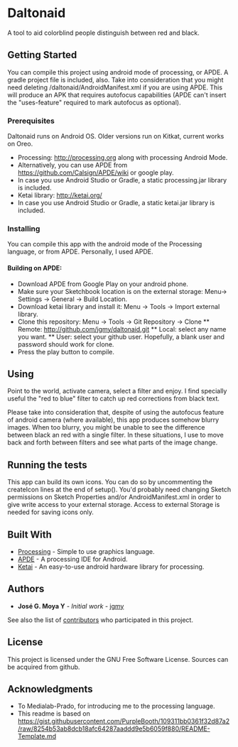 # Daltonaid

A tool to aid colorblind people distinguish between red and black.

## Getting Started

You can compile this project using android mode of processing, or APDE.
A gradle project file is included, also.
Take into consideration that you might need deleting /daltonaid/AndroidManifest.xml if you are using APDE. This will produce an APK that requires autofocus capabilities (APDE can't insert the "uses-feature" required to mark autofocus as optional).

### Prerequisites
Daltonaid runs on Android OS. Older versions run on Kitkat, current works on Oreo.
 * Processing: http://processing.org along with processing Android Mode.
 * Alternatively, you can use APDE from https://github.com/Calsign/APDE/wiki or google play. 
 * In case you use Android Studio or Gradle, a static processing.jar library is included.
 * Ketai library: http://ketai.org/
 * In case you use Android Studio or Gradle, a static ketai.jar library is included.

### Installing
You can compile this app with the android mode of the Processing language, or from APDE. 
Personally, I used APDE.

#### Building on APDE:
 * Download APDE from Google Play on your android phone.
 * Make sure your Sketchbook location is on the external storage: Menu-> Settings -> General -> Build Location.
 * Download ketai library and install it: Menu -> Tools -> Import external library.
 * Clone this repository: Menu -> Tools -> Git Repository -> Clone 
 ** Remote: http://github.com/jgmy/daltonaid.git
 ** Local: select any name you want.
 ** User: select your github user. Hopefully, a blank user and password should work for clone.
 * Press the play button to compile. 

## Using
Point to the world, activate camera, select a filter and enjoy. I find specially useful the "red to blue" filter to catch up red corrections from black text.

Please take into consideration that, despite of using the autofocus feature of android camera (where available), this app produces somehow blurry images. When too blurry, you might be unable to see the difference between black an red with a single filter. In these situations, I use to move back and forth between filters and see what parts of the image change.

## Running the tests

This app can build its own icons. You can do so by uncommenting the createIcon lines at the end of setup(). You'd probably need changing Sketch permissions on Sketch Properties and/or AndroidManifest.xml in order to give write access to your external storage. Access to external Storage is needed for saving icons only.

## Built With

* [Processing](http://processing.org) - Simple to use graphics language. 
* [APDE](https://github.com/Calsign/APDE/wiki) - A processing IDE for Android.
* [Ketai](http://ketai.org/) - An easy-to-use android hardware library for processing.


## Authors

* **José G. Moya Y** - *Initial work* - [jgmy](https://github.com/jgmy)

See also the list of [contributors](https://github.com/jgmy/daltonaid/contributors) who participated in this project.

## License

This project is licensed under the GNU Free Software License. Sources can be acquired from github.

## Acknowledgments

* To Medialab-Prado, for introducing me to the processing language.
* This readme is based on https://gist.githubusercontent.com/PurpleBooth/109311bb0361f32d87a2/raw/8254b53ab8dcb18afc64287aaddd9e5b6059f880/README-Template.md
